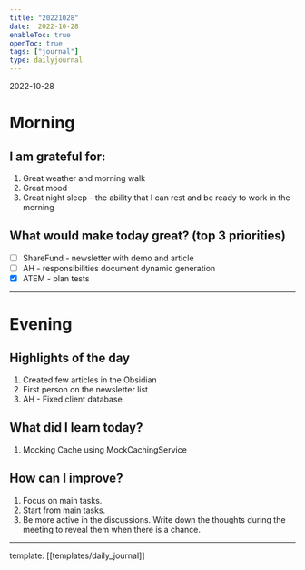 ```yaml
---
title: "20221028"
date:  2022-10-28
enableToc: true
openToc: true
tags: ["journal"]
type: dailyjournal
---
```


 2022-10-28
# Morning
## I am grateful for:
1. Great weather and morning walk
2. Great mood
3. Great night sleep - the ability that I can rest and be ready to work in the morning

## What would make today great? (top 3 priorities)
- [ ] ShareFund - newsletter with demo and article
- [ ] AH - responsibilities document dynamic generation
- [x] ATEM - plan tests

---
# Evening
## Highlights of the day
1. Created few articles in the Obsidian
2. First person on the newsletter list
3. AH - Fixed client database

## What did I learn today?
1. Mocking Cache using MockCachingService

## How can I improve?
1. Focus on main tasks.
2. Start from main tasks.
3. Be more active in the discussions. Write down the thoughts during the meeting to reveal them when there is a chance.

---
template: [[templates/daily_journal]]